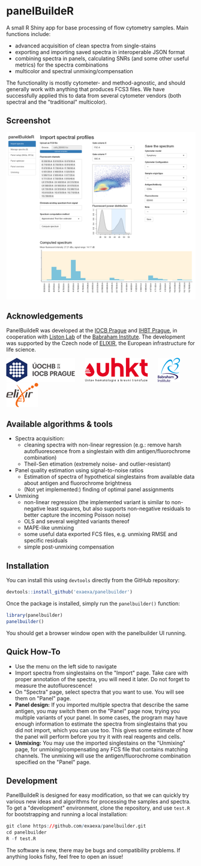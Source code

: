 
# panelBuildeR

A small R Shiny app for base processing of flow cytometry samples. Main
functions include:

- advanced acquisition of clean spectra from single-stains
- exporting and importing saved spectra in interoperable JSON format
- combining spectra in panels, calculating SNRs (and some other useful metrics)
  for the spectra combinations
- multicolor and spectral unmixing/compensation

The functionality is mostly cytometer- and method-agnostic, and should
generally work with anything that produces FCS3 files. We have successfully
applied this to data from several cytometer vendors (both spectral and the
"traditional" multicolor).

## Screenshot

![screenshot](media/screenshot.png)

## Acknowledgements

PanelBuildeR was developed at the [IOCB Prague](https://www.uochb.cz/)
and [IHBT Prague](https://www.uhkt.cz/),
in cooperation with [Liston Lab](http://www.liston.babraham.ac.uk/)
of the [Babraham Institute](https://www.babraham.ac.uk/).
The development was supported by the Czech node of [ELIXIR](https://elixir-europe.org/),
the European infrastructure for life science.

<img src="media/uochb.svg" alt="IOCB logo" height="64px">   <img src="media/uhkt.svg" alt="IHBT logo" height="64px">   <img src="media/babraham.svg" alt="Babraham Institute logo" height="64px">   <img src="media/elixir.svg" alt="ELIXIR logo" height="64px">


## Available algorithms & tools

- Spectra acquisition:
  - cleaning spectra with non-linear regression (e.g.: remove harsh
    autofluorescence from a singlestain with dim antigen/fluorochrome
    combination)
  - Theil-Sen etimation (extremely noise- and outlier-resistant)
- Panel quality estimation using signal-to-noise ratios
  - Estimation of spectra of hypothetical singlestains from available
    data about antigen and fluorochrome brightness
  - (Not yet implemented:) finding of optimal panel assignments
- Unmixing
  - non-linear regression (the implemented variant is similar to non-negative
    least squares, but also supports non-negative residuals to better capture
    the incoming Poisson noise)
  - OLS and several weighted variants thereof
  - MAPE-like unmixing
  - some useful data exported FCS files, e.g. unmixing RMSE and specific residuals
  - simple post-unmixing compensation

## Installation

You can install this using `devtools` directly from the GitHub repository:

```r
devtools::install_github('exaexa/panelbuilder')
```

Once the package is installed, simply run the `panelbuilder()` function:

```r
library(panelbuilder)
panelbuilder()
```

You should get a browser window open with the panelbuilder UI running.

## Quick How-To

- Use the menu on the left side to navigate
- Import spectra from singlestains on the "Import" page. Take care with
  proper annotation of the spectra, you will need it later. Do not forget to
  measure the autofluorescence!
- On "Spectra" page, select spectra that you want to use. You will see them on
  "Panel" page.
- **Panel design:** If you imported multiple spectra that describe the same
  antigen, you may switch them on the "Panel" page now, trying you multiple
  variants of your panel. In some cases, the program may have enough
  information to estimate the spectra from singlestains that you did not import,
  which you can use too. This gives some estimate of how the panel will perform
  before you try it with real reagents and cells.
- **Unmixing:** You may use the imported singlestains on the "Unmixing" page,
  for unmixing/compensating any FCS file that contains matching channels. The
  unmixing will use the antigen/fluorochrome combination specified on the
  "Panel" page.

## Development

PanelBuildeR is designed for easy modification, so that we can quickly try
various new ideas and algorithms for processing the samples and spectra. To get
a "development" environment, clone the repository, and use `test.R` for
bootstrapping and running a local installation:

```r
git clone https://github.com/exaexa/panelbuilder.git
cd panelbuilder
R -f test.R
```

The software is new, there may be bugs and compatibility problems.
If anything looks fishy, feel free to open an issue!
